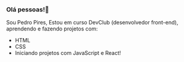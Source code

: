 ### Olá pessoas!👋

Sou Pedro Pires,
Estou em curso DevClub (desenvolvedor front-end), aprendendo e fazendo projetos com:
- HTML
- CSS
- Iniciando projetos com JavaScript e React!
